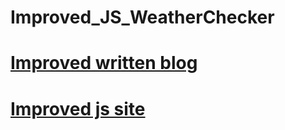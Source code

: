 # Improved_JS_WeatherChecker
<h1><a href="https://medium.com/@seriouslydudelma/re-submitted-javascript-proj-1b146c8434a3" a target="_blank"> Improved written blog </a></h1>
<h1><a href="https://github.com/scorpiofishingicecoffee/ImprovedJSWeatherChecker.github.io.git" a target="_blank"> Improved js site </a> </h1>

